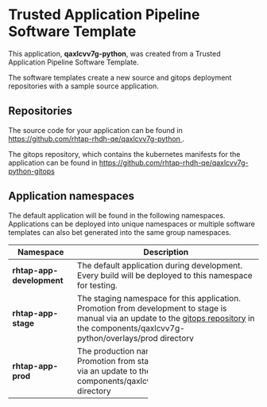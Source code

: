 # Trusted Application Pipeline Software Template

This application, **qaxlcvv7g-python**, was created from a Trusted Application Pipeline Software Template.

The software templates create a new source and gitops deployment repositories with a sample source application. 

## Repositories

The source code for your application can be found in [https://github.com/rhtap-rhdh-qe/qaxlcvv7g-python ](https://github.com/rhtap-rhdh-qe/qaxlcvv7g-python ).
 
The gitops repository, which contains the kubernetes manifests for the application can be found in 
[https://github.com/rhtap-rhdh-qe/qaxlcvv7g-python-gitops ](https://github.com/rhtap-rhdh-qe/qaxlcvv7g-python-gitops ) 

## Application namespaces 

The default application will be found in the following namespaces. Applications can be deployed into unique namespaces or multiple software templates can also bet generated into the same group namespaces.  

|  Namespace   |  Description   |  
| -------- | -------- |   
| **rhtap-app-development** | The default application during development. Every build will be deployed to this namespace for testing. | 
| **rhtap-app-stage** | The staging namespace for this application. Promotion from development to stage is manual via an update to the [gitops repository](https://github.com/rhtap-rhdh-qe/qaxlcvv7g-python-gitops ) in the components/qaxlcvv7g-python/overlays/prod directory |  
| **rhtap-app-prod** | The production namespace for this application. Promotion from stage to production is manual via an update to the [gitops repository](https://github.com/rhtap-rhdh-qe/qaxlcvv7g-python-gitops ) in the components/qaxlcvv7g-python/overlays/prod directory | 